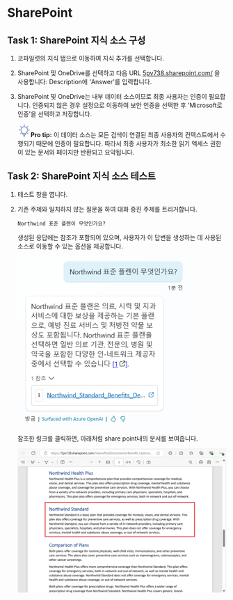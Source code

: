 # SharePoint

## Task 1: SharePoint 지식 소스 구성

1.  코파일럿의 지식 탭으로 이동하여 지식 추가를 선택합니다.

2.  SharePoint 및 OneDrive를 선택하고 다음 URL [5pv738.sharepoint.com/](https://5pv738.sharepoint.com/) 을 사용합니다: Description에 \'Answer\'를 입력합니다.

3.  SharePoint 및 OneDrive는 내부 데이터 소스이므로 최종 사용자는 인증이 필요합니다. 인증되지 않은 경우 설정으로 이동하여 보안 인증을 선택한 후 \'Microsoft로 인증\'을 선택하고 저장합니다.

    <img src="./images/image4.svg" width="30">**Pro tip:** 이 데이터 소스는 모든 검색이 연결된 최종 사용자의 컨텍스트에서 수행되기 때문에 인증이 필요합니다. 따라서 최종 사용자가 최소한 읽기 액세스 권한이 있는 문서와 페이지만 반환되고 요약됩니다.

## Task 2: SharePoint 지식 소스 테스트

1.  테스트 창을 엽니다.

2.  기존 주제와 일치하지 않는 질문을 하여 대화 증진 주제를 트리거합니다.

    ```
    Northwind 표준 플랜이 무엇인가요?
    ```

    생성된 응답에는 참조가 포함되어 있으며, 사용자가 이 답변을 생성하는 데 사용된 소스로 이동할 수 있는 옵션을 제공합니다.

    <img src="./images/image15.png" width="400">

    참조한 링크를 클릭하면, 아래처럼 share point내의 문서를 보여줍니다.
    
    <img src="./images/image15-1.png" >

